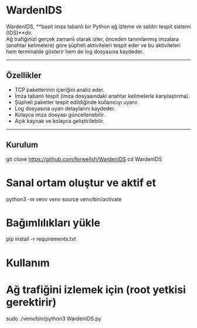 # WardenIDS

WardenIDS, **basit imza tabanlı bir Python ağ izleme ve saldırı tespit sistemi (IDS)**dir.  
Ağ trafiğinizi gerçek zamanlı olarak izler, önceden tanımlanmış imzalara (anahtar kelimelere) göre şüpheli aktiviteleri tespit eder ve bu aktiviteleri hem terminalde gösterir hem de log dosyasına kaydeder.

---

## Özellikler

- TCP paketlerinin içeriğini analiz eder.
- İmza tabanlı tespit (imza dosyasındaki anahtar kelimelerle karşılaştırma).
- Şüpheli paketler tespit edildiğinde kullanıcıyı uyarır.
- Log dosyasına uyarı detaylarını kaydeder.
- Kolayca imza dosyası güncellenebilir.
- Açık kaynak ve kolayca geliştirilebilir.

---

## Kurulum
git clone https://github.com/forwellsh/WardenIDS
cd WardenIDS

# Sanal ortam oluştur ve aktif et
python3 -m venv venv
source venv/bin/activate

# Bağımlılıkları yükle
pip install -r requirements.txt

# Kullanım
# Ağ trafiğini izlemek için (root yetkisi gerektirir)
sudo ./venv/bin/python3 WardenIDS.py
